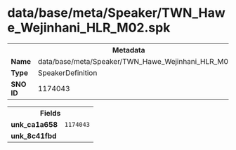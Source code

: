 <h1>data/base/meta/Speaker/TWN_Hawe_Wejinhani_HLR_M02.spk</h1><table><tr><th colspan="100%">Metadata</th></tr><tr><td><b>Name</b></td><td>data/base/meta/Speaker/TWN_Hawe_Wejinhani_HLR_M02.spk</td></tr><tr><td><b>Type</b></td><td>SpeakerDefinition</td></tr><tr><td><b>SNO ID</b></td><td>1174043</td></tr></table>

<table><tr><th colspan="100%">Fields</th></tr><tr><td><b>unk_ca1a658</b></td><td><code>1174043</code></td></tr><tr><td><b>unk_8c41fbd</b></td><td></td></tr></table>


